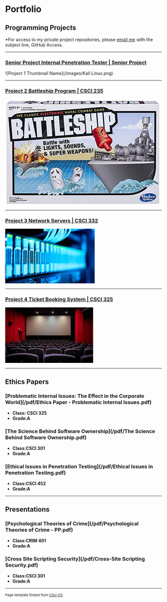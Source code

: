 Portfolio
=========

Programming Projects
--------------------

*For access to my private project repositories, please [email me](mailto:mtpoor@csustudent.net?subject=GitHub%20Access) with the subject line, GitHub Access.

---
### [Senior Project Internal Penetration Tester | Senior Project](project1)

![Project 1 Thumbnail Name](/images/Kali Linux.png)

---
### [Project 2 Battleship Program | CSCI 235](project2)

![Project 2 Thumbnail Name](images/Battleship.jpg)

---
### [Project 3 Network Servers | CSCI 332](project3)

![Project 3 Thumbnail Name](images/Servers.jpg)

---
### [Project 4 Ticket Booking System | CSCI 325](project4)

![Project 4 Thumbnail Name](images/MovieTheatre.jpg)

---

Ethics Papers
-------------

### [Problematic Internal Issues: The Effect in the Corporate World](/pdf/Ethics Paper - Problematic Internal Issues.pdf)

-   **Class: CSCI 325**  
-   **Grade:A**

### [The Science Behind Software Ownership](/pdf/The Science Behind Software Ownership.pdf)

-   **Class:CSCI 301** 
-   **Grade:A**

### [Ethical Issues in Penetration Testing](/pdf/Ethical Issues in Penetration Testing.pdf)

-   **Class:CSCI 452** 
-   **Grade:A**

---

Presentations
-------------

### [Psychological Theories of Crime](/pdf/Psychological Theories of Crime - PP.pdf)

- **Class:CRIM 401** 
- **Grade:A**


### [Cross Site Scripting Security](/pdf/Cross-Site Scripting Security.pdf)

- **Class:CSCI 301** 
- **Grade:A**

---

<p style="font-size:11px">Page template forked from <a href="https://github.com/csu-cs/csci-portfolio">CSU-CS</a></p>
<!-- Remove above link if you don't want to attributive -->
